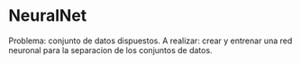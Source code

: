 # NeuralNet

Problema: conjunto de datos dispuestos.
A realizar: crear y entrenar una red neuronal para la separacion de los conjuntos de datos.
